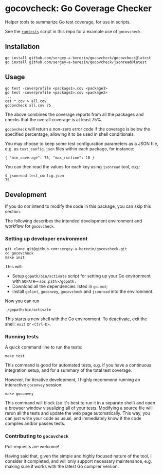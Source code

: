 # gocovcheck: Go Coverage Checker

Helper tools to summarize Go test coverage, for use in scripts.

See the [`runtests`](runtests) script in this repo for a example use of
`gocovcheck`.

## Installation

```
go install github.com/sergey-a-berezin/gocovcheck/gocovcheck@latest
go install github.com/sergey-a-berezin/gocovcheck/jsonread@latest
```

## Usage

```
go test -coverprofile <package1>.cov <package1>
go test -coverprofile <package2>.cov <package2>
...
cat *.cov > all.cov
gocovcheck all.cov 75
```

The above combines the coverage reports from all the packages and checks that
the overall coverage is at least 75%.

`gocovcheck` will return a non-zero error code if the coverage is below the
specified percentage, allowing it to be used in shell conditionals.

You may choose to keep some test configuration parameters as a JSON file,
e.g. as `test_config.json` files within each package, for instance:

```
{ "min_coverage": 75, "max_runtime": 10 }
```

You can then read the values for each key using `jsonread` tool, e.g.:

```
$ jsonread test_config.json
75
```

## Development

If you do _not_ intend to modify the code in this package, you can skip this
section.

The following describes the intended development environment and workflow for
`gocovcheck`.

### Setting up developer environment

```
git clone git@github.com:sergey-a-berezin/gocovcheck.git
cd gocovcheck
make init
```

This will:

- Setup `gopath/bin/activate` script for setting up your Go environment with
  `GOPATH=<abs.path>/gopath;`
- Download all the dependencies listed in `go.mod`;
- Install `golint`, `goconvey`, `gocovcheck` and `jsonread` into the
  environment.

Now you can run

```
./gopath/bin/activate
```

This starts a new shell with the Go environment. To deactivate, exit the shell:
`exit` or `<Ctrl-D>`.

### Running tests

A quick command line to run the tests:

```
make test
```

This command is good for automated tests, e.g. if you have a continuous
integration setup, and for a summary of the total test coverage.

However, for iterative development, I highly recommend running an interactive
`goconvey` session:

```
make goconvey
```

This command will block (so it's best to run it in a separate shell) and open a
browser window visualizing all of your tests. Modifying a source file will rerun
all the tests and update the web page automatically. This way, you can just
write your code as usual, and immediately know if the code compiles and/or
passes tests.

### Contributing to `gocovcheck`

Pull requests are welcome!

Having said that, given the simple and highly focused nature of the tool, I
consider it completed, and will only support necessary maintenance, e.g. making
sure it works with the latest Go compiler version.

